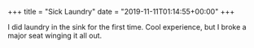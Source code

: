 +++
title = "Sick Laundry"
date = "2019-11-11T01:14:55+00:00"
+++

I did laundry in the sink for the first time. Cool experience, but I broke a major seat winging it all out.
			